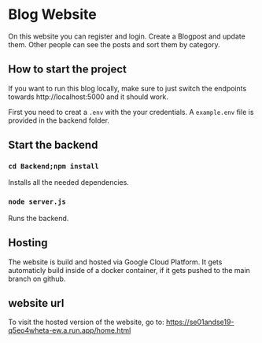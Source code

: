 # Blog Website 
On this website you can register and login. Create a Blogpost and update them. Other people can see the posts and sort them by category. 

## How to start the project 

If you want to run this blog locally, make sure to just switch the endpoints towards http://localhost:5000 and it should work.

First you need to creat a `.env` with the your credentials. A `example.env` file is provided in the backend folder.

## Start the backend

### `cd Backend;npm install`

Installs all the needed dependencies.

### `node server.js`

Runs the backend.

## Hosting

The website is build and hosted via Google Cloud Platform. It gets automaticly build inside of a docker container, if it gets pushed to the main branch on github.

## website url

To visit the hosted version of the website, go to: https://se01andse19-q5eo4wheta-ew.a.run.app/home.html